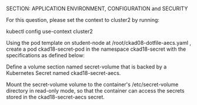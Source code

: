 SECTION: APPLICATION ENVIRONMENT, CONFIGURATION and SECURITY


For this question, please set the context to cluster2 by running:


kubectl config use-context cluster2



Using the pod template on student-node at /root/ckad08-dotfile-aecs.yaml , create a pod ckad18-secret-pod in the namespace ckad18-secret with the specifications as defined below:


Define a volume section named secret-volume that is backed by a Kubernetes Secret named ckad18-secret-aecs.


Mount the secret-volume volume to the container's /etc/secret-volume directory in read-only mode, so that the container can access the secrets stored in the ckad18-secret-aecs secret.